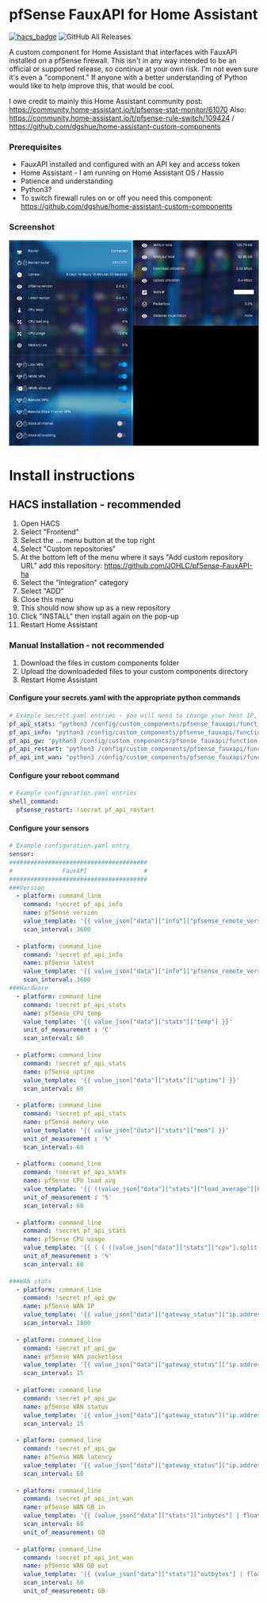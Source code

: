 # pfSense FauxAPI for Home Assistant
[![hacs_badge](https://img.shields.io/badge/HACS-Custom-orange.svg)](https://github.com/custom-components/hacs)
![GitHub All Releases](https://img.shields.io/github/downloads/johlc/pfSense-FauxAPI-ha/total?&label=Total%20Downloads&style=flat-square&labelColor=2ea9f4&color=1473ae) 

A custom component for Home Assistant that interfaces with FauxAPI installed on a pfSense firewall.
This isn't in any way intended to be an official or supported release, so continue at your own risk. I'm not even sure it's even a "component."
If anyone with a better understanding of Python would like to help improve this, that would be cool. 

I owe credit to mainly this Home Assistant community post: https://community.home-assistant.io/t/pfsense-stat-monitor/61070
Also: https://community.home-assistant.io/t/pfsense-rule-switch/109424 / https://github.com/dgshue/home-assistant-custom-components

### Prerequisites
 - FauxAPI installed and configured with an API key and access token
 - Home Assistant - I am running on Home Assistant OS / Hassio 
 - Patience and understanding 
 - Python3?
 - To switch firewall rules on or off you need this component: https://github.com/dgshue/home-assistant-custom-components

### Screenshot

<img src="https://raw.githubusercontent.com/JOHLC/pfSense-FauxAPI-ha/main/images/screen1.png" alt="Screenshot 1" >



# Install instructions

## HACS installation - recommended<br /> 
1. Open HACS
2. Select "Frontend"
3. Select the ... menu button at the top right
4. Select "Custom repositories"
5. At the bottom left of the menu where it says "Add custom repository URL" add this repository: https://github.com/JOHLC/pfSense-FauxAPI-ha
6. Select the "Integration" category
7. Select "ADD"
8. Close this menu
9. This should now show up as a new repository
10. Click "INSTALL" then install again on the pop-up
11. Restart Home Assistant

### Manual Installation - not recommended<br /> 
1. Download the files in custom components folder
2. Upload the downloadeded files to your custom components directory
3. Restart Home Assistant

#### Configure your secrets.yaml with the appropriate python commands
```yaml
# Example secrets.yaml entries - you will need to change your host IP, apikey, and accesstoken in each command below
pf_api_stats: "python3 /config/custom_components/pfsense_fauxapi/function-stats.py 192.168.1.1 PFFAyourapikey youraccesstoken"
pf_api_info: "python3 /config/custom_components/pfsense_fauxapi/function-info.py 192.168.1.1 PFFAyourapikey youraccesstoken"
pf_api_gw: "python3 /config/custom_components/pfsense_fauxapi/function-gateway.py 192.168.1.1 PFFAyourapikey youraccesstoken"
pf_api_restart: "python3 /config/custom_components/pfsense_fauxapi/function-reboot.py 192.168.1.1 PFFAyourapikey youraccesstoken"
pf_api_int_wan: "python3 /config/custom_components/pfsense_fauxapi/function-int-wan.py 192.168.1.1 PFFAyourapikey youraccesstoken"
```

#### Configure your reboot command
```yaml
# Example configuration.yaml entries
shell_command:
  pfsense_restart: !secret pf_api_restart
```

#### Configure your sensors
```yaml
# Example configuration.yaml entry
sensor:
#######################################
#              FauxAPI                #
#######################################
###Version
  - platform: command_line
    command: !secret pf_api_info
    name: pfSense version
    value_template: '{{ value_json["data"]["info"]["pfsense_remote_version"]["installed_version"] }}'
    scan_interval: 3600

  - platform: command_line
    command: !secret pf_api_info
    name: pfSense latest
    value_template: '{{ value_json["data"]["info"]["pfsense_remote_version"]["version"] }}'
    scan_interval: 3600
###Hardware
  - platform: command_line
    command: !secret pf_api_stats
    name: pfSense_CPU_temp
    value_template: '{{ value_json["data"]["stats"]["temp"] }}'
    unit_of_measurement : 'C'
    scan_interval: 60

  - platform: command_line
    command: !secret pf_api_stats
    name: pfSense_uptime
    value_template: '{{ value_json["data"]["stats"]["uptime"] }}'
    scan_interval: 60

  - platform: command_line
    command: !secret pf_api_stats
    name: pfSense memory use
    value_template: '{{ value_json["data"]["stats"]["mem"] }}'
    unit_of_measurement : '%'
    scan_interval: 60

  - platform: command_line
    command: !secret pf_api_stats
    name: pfSense CPU load avg
    value_template: '{{ ((value_json["data"]["stats"]["load_average"][0] | float) * 100.0 / 2.0 ) | round(0) }}'
    unit_of_measurement : '%'
    scan_interval: 60

  - platform: command_line
    command: !secret pf_api_stats
    name: pfSense CPU usage
    value_template: '{{ ( ( ((value_json["data"]["stats"]["cpu"].split("|")[0] | float) / (value_json["data"]["stats"]["cpu"].split("|")[1] | float)) - 1.0 ) * 100.0 ) | round(1) }}'
    unit_of_measurement : '%'
    scan_interval: 60
    
###WAN stats
  - platform: command_line
    command: !secret pf_api_gw
    name: pfSense WAN IP
    value_template: '{{ value_json["data"]["gateway_status"]["ip.address.of.yourgw"]["srcip"] }}'
    scan_interval: 1800
    
  - platform: command_line
    command: !secret pf_api_gw
    name: pfSense WAN packetloss
    value_template: '{{ value_json["data"]["gateway_status"]["ip.address.of.yourgw"]["loss"] }}'
    scan_interval: 15

  - platform: command_line
    command: !secret pf_api_gw
    name: pfSense WAN status
    value_template: '{{ value_json["data"]["gateway_status"]["ip.address.of.yourgw"]["status"] }}'
    scan_interval: 15

  - platform: command_line
    command: !secret pf_api_gw
    name: pfSense WAN latency
    value_template: '{{ value_json["data"]["gateway_status"]["ip.address.of.yourgw"]["delay"] }}'
    scan_interval: 60

  - platform: command_line
    command: !secret pf_api_int_wan
    name: pfSense WAN GB in
    value_template: '{{ (value_json["data"]["stats"]["inbytes"] | float / 1000 / 1000 / 1000) | round(2)}}'
    scan_interval: 60
    unit_of_measurement: GB

  - platform: command_line
    command: !secret pf_api_int_wan
    name: pfSense WAN GB out
    value_template: '{{ (value_json["data"]["stats"]["outbytes"] | float / 1000 / 1000 / 1000) | round(2)}}'
    scan_interval: 60
    unit_of_measurement: GB
  
